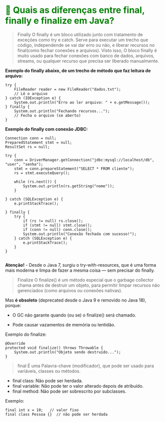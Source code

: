 # <span style="color:green;">💼 **Quais as diferenças entre final, finally e finalize em Java?**</span>

> Finally
O finally é um bloco utilizado junto com tratamento de exceções como try e catch. Serve para executar um trecho que código, independende se vai dar erro ou não, e liberar recursos no final(como fechar conexões e arquivos). Visto isso, O bloco finally é muito usado para fechar conexões com banco de dados, arquivos, streams, ou qualquer recurso que precisa ser liberado manualmente.

**Exemplo do finally abaixo, de um trecho de método que faz leitura de arquivo:**

```
try {
    FileReader reader = new FileReader("dados.txt");
    // Lê o arquivo
} catch (IOException e) {
    System.out.println("Erro ao ler arquivo: " + e.getMessage());
} finally {
    System.out.println("Fechando recursos...");
    // Fecha o arquivo (se aberto)
}

```

**Exemplo do finally com conexão JDBC:**

```
Connection conn = null;
PreparedStatement stmt = null;
ResultSet rs = null;

try {
    conn = DriverManager.getConnection("jdbc:mysql://localhost/db", "user", "senha");
    stmt = conn.prepareStatement("SELECT * FROM cliente");
    rs = stmt.executeQuery();

    while (rs.next()) {
        System.out.println(rs.getString("nome"));
    }

} catch (SQLException e) {
    e.printStackTrace();

} finally {
    try {
        if (rs != null) rs.close();
        if (stmt != null) stmt.close();
        if (conn != null) conn.close();
        System.out.println("Conexão fechada com sucesso!");
    } catch (SQLException e) {
        e.printStackTrace();
    }
}


```

**Atenção!** - Desde o Java 7, surgiu o try-with-resources, que é uma forma mais moderna e limpa de fazer a mesma coisa — sem precisar do finally.


> Finalize
O finalize() é um método especial que o garbage collector chama antes de destruir um objeto, para permitir limpar recursos não gerenciados (como arquivos ou conexões nativas).

Mas **é obsoleto** (deprecated desde o Java 9 e removido no Java 18), porque:

-   O GC não garante quando (ou se) o finalize() será chamado.

-   Pode causar vazamentos de memória ou lentidão.

Exemplo do finalize:

```
@Override
protected void finalize() throws Throwable {
    System.out.println("Objeto sendo destruído...");
}

```

> final
É uma  Palavra-chave (modificador), que pode ser usado para variáveis, classes ou métodos.

-   final class: Não pode ser herdada.
-   final variable:  Não pode ter o valor alterado depois de atribuído.
-   final method: Não pode ser sobrescrito por subclasses.

Exemplo:

```
final int x = 10;   // valor fixo
final class Pessoa {}  // não pode ser herdada

```